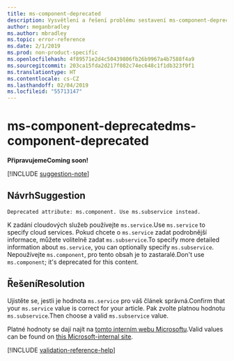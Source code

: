 ```yaml
---
title: ms-component-deprecated
description: Vysvětlení a řešení problému sestavení ms-component-deprecated na webu Docs
author: meganbradley
ms.author: mbradley
ms.topic: error-reference
ms.date: 2/1/2019
ms.prod: non-product-specific
ms.openlocfilehash: 4f89571e2d4c50439806fb26b9967a4b7588f4a9
ms.sourcegitcommit: 203ca15fda2d217f082c74ec648c1f1db323f9f1
ms.translationtype: HT
ms.contentlocale: cs-CZ
ms.lasthandoff: 02/04/2019
ms.locfileid: "55713147"
---
```

# <a name="ms-component-deprecated"></a><span data-ttu-id="2caff-103">ms-component-deprecated</span><span class="sxs-lookup"><span data-stu-id="2caff-103">ms-component-deprecated</span></span>

<span data-ttu-id="2caff-104">**Připravujeme**</span><span class="sxs-lookup"><span data-stu-id="2caff-104">**Coming soon!**</span></span>

[!INCLUDE [suggestion-note](includes/suggestion-note.md)]

## <a name="suggestion"></a><span data-ttu-id="2caff-105">Návrh</span><span class="sxs-lookup"><span data-stu-id="2caff-105">Suggestion</span></span>

`Deprecated attribute: ms.component. Use ms.subservice instead.`

<span data-ttu-id="2caff-106">K zadání cloudových služeb používejte `ms.service`.</span><span class="sxs-lookup"><span data-stu-id="2caff-106">Use `ms.service` to specify cloud services.</span></span> <span data-ttu-id="2caff-107">Pokud chcete o `ms.service` zadat podrobnější informace, můžete volitelně zadat `ms.subservice`.</span><span class="sxs-lookup"><span data-stu-id="2caff-107">To specify more detailed information about `ms.service`, you can optionally specify `ms.subservice`.</span></span> <span data-ttu-id="2caff-108">Nepoužívejte `ms.component`, pro tento obsah je to zastaralé.</span><span class="sxs-lookup"><span data-stu-id="2caff-108">Don't use `ms.component`; it's deprecated for this content.</span></span>

## <a name="resolution"></a><span data-ttu-id="2caff-109">Řešení</span><span class="sxs-lookup"><span data-stu-id="2caff-109">Resolution</span></span>

<span data-ttu-id="2caff-110">Ujistěte se, jestli je hodnota `ms.service` pro váš článek správná.</span><span class="sxs-lookup"><span data-stu-id="2caff-110">Confirm that your `ms.service` value is correct for your article.</span></span> <span data-ttu-id="2caff-111">Pak zvolte platnou hodnotu `ms.subservice`.</span><span class="sxs-lookup"><span data-stu-id="2caff-111">Then choose a valid `ms.subservice` value.</span></span>

<span data-ttu-id="2caff-112">Platné hodnoty se dají najít na [tomto interním webu Microsoftu](https://docsmetadatatool.azurewebsites.net/whitelists).</span><span class="sxs-lookup"><span data-stu-id="2caff-112">Valid values can be found on [this Microsoft-internal site](https://docsmetadatatool.azurewebsites.net/whitelists).</span></span>

<!--make sure to add this file to your includes folder and verify the path-->
[!INCLUDE [validation-reference-help](includes/validation-reference-help.md)]
